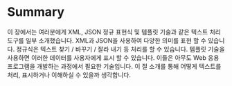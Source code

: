 # Summary

이 장에서는 여러분에게 XML, JSON 정규 표현식 및 템플릿 기술과 같은 텍스트 처리 도구를 일부 소개했습니다. XML과 JSON을 사용하여 다양한 의미를 표현 할 수 있습니다. 정규식은 텍​​스트 찾기 / 바꾸기 / 잘라 내기 등 처리를 할 수 있습니다. 템플릿 기술을 사용하면 이러한 데이터를 사용자에게 표시 할 수 있습니다. 이들은 아무도 Web 응용 프로그램을 개발하는 과정에서 필요한 기술입니다. 이 절 소개를 통해 어떻게 텍스트를 처리, 표시하거나 이해하실 수 있을까 생각합니다.

